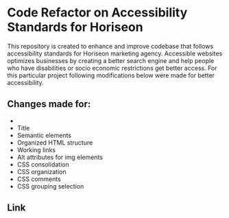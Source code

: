 # Code Refactor on Accessibility Standards for Horiseon

This repository is created to enhance and improve codebase that follows accessibility standards for Horiseon marketing agency. Accessible websites optimizes businesses by creating a better search engine and help people who have disabilities or socio economic restrictions get better access. For this particular project following modifications below were made for better accessibility.  

## Changes made for:
* 
* Title 
* Semantic elements
* Organized HTML structure 
* Working links
* Alt attributes for img elements
* CSS consolidation
* CSS organization
* CSS comments
* CSS grouping selection 

## Link
